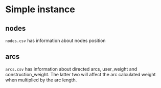 # Simple instance

## nodes

`nodes.csv` has information about nodes position

## arcs

`arcs.csv` has information about directed arcs, user_weight and construction_weight.
The latter two will affect the arc calculated weight when multiplied by the arc length.